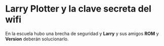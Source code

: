 # Larry Plotter y la clave secreta del wifi


En la escuela hubo una brecha de seguridad y **Larry** y sus amigos **ROM** y **Version** deberán solucionarlo.
